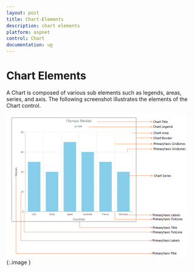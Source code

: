 ```yaml
---
layout: post
title: Chart-Elements
description: chart elements
platform: aspnet
control: Chart
documentation: ug
---
```


# Chart Elements

A Chart is composed of various sub elements such as legends, areas, series, and axis. The following screenshot illustrates the elements of the Chart control.


![](Chart-Elements_images/Chart-Elements_img1.png) 
{:.image }



